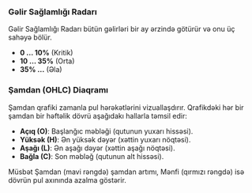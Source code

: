 ### Gəlir Sağlamlığı Radarı

Gəlir Sağlamlığı Radarı bütün gəlirləri bir ay ərzində götürür və onu üç sahəyə bölür.

- **0 ... 10%** (Kritik)
- **10 ... 35%** (Orta)
- **35% ...** (Əla)

### Şamdan (OHLC) Diaqramı

Şamdan qrafiki zamanla pul hərəkətlərini vizuallaşdırır. Qrafikdəki hər bir şamdan bir həftəlik dövrü aşağıdakı hallarla 
təmsil edir:
- **Açıq (O)**: Başlanğıc məbləği (qutunun yuxarı hissəsi).
- **Yüksək (H)**: Ən yüksək dəyər (xəttin yuxarı nöqtəsi).
- **Aşağı (L)**: Ən aşağı dəyər (xəttin aşağı nöqtəsi).
- **Bağla (C)**: Son məbləğ (qutunun alt hissəsi).

Müsbət Şamdan (mavi rəngdə) şamdan artımı, Mənfi (qırmızı rəngdə) isə dövrün pul axınında azalma göstərir.
